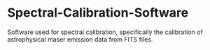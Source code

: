 # Spectral-Calibration-Software
Software used for spectral calibration, specifically the calibration of astrophysical maser emission data from FITS files.
